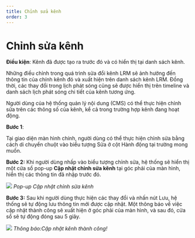 ```yaml
---
title: Chỉnh sửa kênh
order: 3
---
```


# Chỉnh sửa kênh

**Điều kiện**: Kênh đã được tạo ra trước đó và có hiển thị tại danh sách kênh.

Những điều chỉnh trong quá trình sửa đổi kênh LRM sẽ ảnh hưởng đến thông tin của chính kênh đó và xuất hiện trên danh sách kênh LRM. Đồng thời, các thay đổi trong lịch phát sóng cũng sẽ được hiển thị trên timeline và danh sách lịch phát sóng chi tiết của kênh tương ứng.

Người dùng của hệ thống quản lý nội dung (CMS) có thể thực hiện chỉnh sửa trên các thông số của kênh, kể cả trong trường hợp kênh đang hoạt động.

**Bước 1**:

Tại giao diện màn hình chính, người dùng có thể thực hiện chỉnh sửa bằng cách di chuyển chuột vào biểu tượng Sửa ở cột Hành động tại trường mong muốn.

**Bước 2:** Khi người dùng nhấp vào biểu tượng chỉnh sửa, hệ thống sẽ hiển thị một cửa sổ pop-up **Cập nhật chỉnh sửa kênh** tại góc phải của màn hình, hiển thị các thông tin đã nhập trước đó.

![](..\images\Popup_Edit_Channel.png)
_Pop-up Cập nhật chỉnh sửa kênh_

**Bước 3:** Sau khi người dùng thực hiện các thay đổi và nhấn nút Lưu, hệ thống sẽ tự động lưu thông tin mới được cập nhật. Một thông báo về việc cập nhật thành công sẽ xuất hiện ở góc phải của màn hình, và sau đó, cửa sổ sẽ tự động đóng sau 5 giây.

![](..\images\Notice_success_edit_channel.png)
_Thông báo:Cập nhật kênh thành công!_
